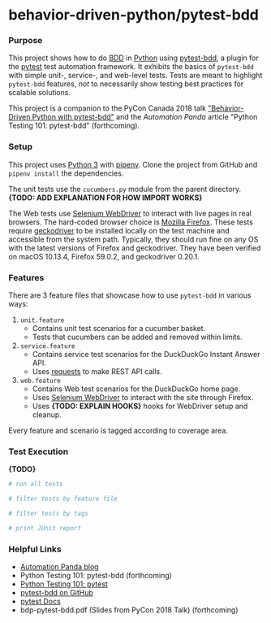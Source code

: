 # behavior-driven-python/pytest-bdd

### Purpose
This project shows how to do [BDD](https://automationpanda.com/bdd/)
in [Python](https://automationpanda.com/python/)
using [pytest-bdd](https://github.com/pytest-dev/pytest-bdd), a plugin
for the [pytest](https://docs.pytest.org/) test automation framework.
It exhibits the basics of `pytest-bdd`
with simple unit-, service-, and web-level tests.
Tests are meant to highlight `pytest-bdd` features,
*not* to necessarily show testing best practices for scalable solutions.

This project is a companion to the PyCon Canada 2018 talk
["Behavior-Driven Python with pytest-bdd"](https://2018.pycon.ca/talks/talk-PC-51575/)
and the *Automation Panda* article
"Python Testing 101: pytest-bdd" (forthcoming).

### Setup
This project uses
[Python 3](https://automationpanda.com/2017/02/07/which-version-of-python-should-i-use/)
with
[pipenv](https://automationpanda.com/2018/04/16/pipenv-python-packagement-for-champions/).
Clone the project from GitHub and `pipenv install` the dependencies.

The unit tests use the `cucumbers.py` module from the parent directory.
**{TODO: ADD EXPLANATION FOR HOW IMPORT WORKS}**

The Web tests use
[Selenium WebDriver](https://www.seleniumhq.org/projects/webdriver/)
to interact with live pages in real browsers.
The hard-coded browser choice is
[Mozilla Firefox](https://www.mozilla.org/en-US/firefox/new/).
These tests require
[geckodriver](https://github.com/mozilla/geckodriver/releases)
to be installed locally on the test machine and accessible from the system path.
Typically, they should run fine on any OS with the latest versions of Firefox and geckodriver.
They have been verified on macOS 10.13.4, Firefox 59.0.2, and geckodriver 0.20.1.

### Features
There are 3 feature files that showcase how to use `pytest-bdd` in various ways:

1. `unit.feature`
   * Contains unit test scenarios for a cucumber basket.
   * Tests that cucumbers can be added and removed within limits.
2. `service.feature`
   * Contains service test scenarios for the DuckDuckGo Instant Answer API.
   * Uses [requests](http://docs.python-requests.org/) to make REST API calls.
3. `web.feature`
   * Contains Web test scenarios for the DuckDuckGo home page.
   * Uses [Selenium WebDriver](https://www.seleniumhq.org/projects/webdriver/)
     to interact with the site through Firefox.
   * Uses **{TODO: EXPLAIN HOOKS}** hooks for WebDriver setup and cleanup.

Every feature and scenario is tagged according to coverage area.

### Test Execution
**{TODO}**

```bash
# run all tests

# filter tests by feature file

# filter tests by tags

# print JUnit report
```

### Helpful Links

* [Automation Panda blog](https://automationpanda.com/)
* Python Testing 101: pytest-bdd (forthcoming)
* [Python Testing 101: pytest](https://automationpanda.com/2017/03/14/python-testing-101-pytest/)
* [pytest-bdd on GitHub](https://github.com/pytest-dev/pytest-bdd)
* [pytest Docs](https://docs.pytest.org/)
* bdp-pytest-bdd.pdf (Slides from PyCon 2018 Talk) (forthcoming)
